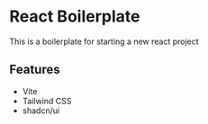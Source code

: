 # React Boilerplate

This is a boilerplate for starting a new react project

## Features 
- Vite
- Tailwind CSS
- shadcn/ui 
